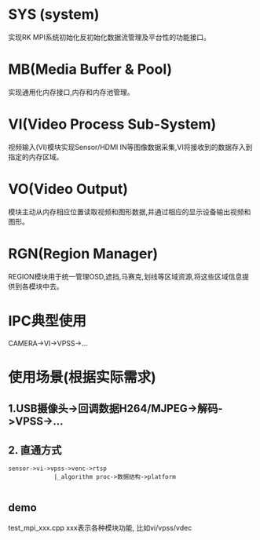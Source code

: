 # SYS (system)
实现RK MPI系统初始化反初始化数据流管理及平台性的功能接口。

# MB(Media Buffer & Pool)	
实现通用化内存接口,内存和内存池管理。

# VI(Video Process Sub-System)
视频输入(VI)模块实现Sensor/HDMI IN等图像数据采集,VI将接收到的数据存入到指定的内存区域。

# VO(Video Output)
模块主动从内存相应位置读取视频和图形数据,并通过相应的显示设备输出视频和图形。

# RGN(Region Manager)
REGION模块用于统一管理OSD,遮挡,马赛克,划线等区域资源,将这些区域信息提供到各模块中去。

# IPC典型使用
CAMERA->VI->VPSS->...


# 使用场景(根据实际需求)
## 1.USB摄像头->回调数据H264/MJPEG->解码->VPSS->...

## 2. 直通方式
```
sensor->vi->vpss->venc->rtsp
			 |_algorithm proc->数据结构->platform
			 
```


## demo 
test_mpi_xxx.cpp    xxx表示各种模块功能, 比如vi/vpss/vdec

